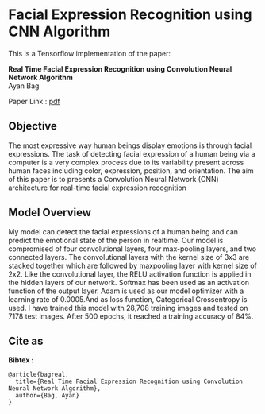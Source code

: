 # Facial Expression Recognition using CNN Algorithm
This is a Tensorflow implementation of the  paper:<br/>


**Real Time Facial Expression Recognition using Convolution Neural Network Algorithm**<br/>
Ayan Bag <br/>


Paper Link : [pdf](https://www.ijraset.com/fileserve.php?FID=31485)

## Objective

The most expressive way human beings display emotions is through facial expressions. The task of detecting facial
expression of a human being via a computer is a very complex process due to its variability present across human faces
including color, expression, position, and orientation. The aim of this paper is to presents a Convolution Neural Network (CNN)
architecture for real-time facial expression recognition

## Model Overview
My model can detect the facial expressions of a human being and can predict the emotional state of the person in realtime. Our model is compromised of four convolutional layers, 
four max-pooling layers, and two connected layers. The convolutional layers with the kernel size of 3x3 are stacked together which are followed by maxpooling layer with kernel
size of 2x2. Like the convolutional layer, the RELU activation function is applied in the hidden layers of our network. Softmax has been used as an activation function of the 
output layer. Adam is used as our model optimizer with a learning rate of 0.0005.And as loss function, Categorical Crossentropy is used. I have trained this model with 28,708 
training images and tested on 7178 test images. After 500 epochs, it reached a training accuracy of 84%.


## Cite as
**Bibtex :**
```
@article{bagreal,
  title={Real Time Facial Expression Recognition using Convolution Neural Network Algorithm},
  author={Bag, Ayan}
}
```
